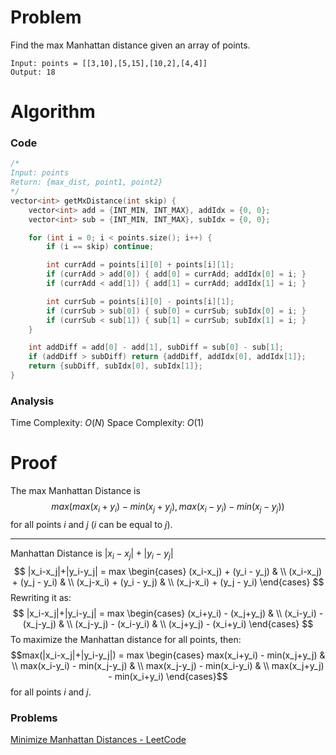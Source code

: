 # Problem
Find the max Manhattan distance given an array of points.
```
Input: points = [[3,10],[5,15],[10,2],[4,4]]
Output: 18
```

# Algorithm

### Code
```cpp
/*
Input: points
Return: {max_dist, point1, point2}
*/
vector<int> getMxDistance(int skip) {
	vector<int> add = {INT_MIN, INT_MAX}, addIdx = {0, 0};
	vector<int> sub = {INT_MIN, INT_MAX}, subIdx = {0, 0};

	for (int i = 0; i < points.size(); i++) {
		if (i == skip) continue;

		int currAdd = points[i][0] + points[i][1];
		if (currAdd > add[0]) { add[0] = currAdd; addIdx[0] = i; }
		if (currAdd < add[1]) { add[1] = currAdd; addIdx[1] = i; }

		int currSub = points[i][0] - points[i][1];
		if (currSub > sub[0]) { sub[0] = currSub; subIdx[0] = i; }
		if (currSub < sub[1]) { sub[1] = currSub; subIdx[1] = i; }
	}

	int addDiff = add[0] - add[1], subDiff = sub[0] - sub[1];
	if (addDiff > subDiff) return {addDiff, addIdx[0], addIdx[1]};
	return {subDiff, subIdx[0], subIdx[1]};
}
```
### Analysis
Time Complexity: $O(N)$
Space Complexity: $O(1)$
# Proof
The max Manhattan Distance is 
$$
max(max(x_i+y_i) - min(x_j+y_j), max(x_i-y_i)-min(x_j-y_j))
$$
for all points $i$ and $j$ ($i$ can be equal to $j$).

---

Manhattan Distance is $|x_i - x_j|+|y_i-y_j|$
$$
|x_i-x_j|+|y_i-y_j| = max
\begin{cases}
(x_i-x_j) + (y_i - y_j) & \\
(x_i-x_j) + (y_j - y_i) & \\
(x_j-x_i) + (y_i - y_j) & \\
(x_j-x_i) + (y_j - y_i)
\end{cases}
$$
Rewriting it as:
$$
|x_i-x_j|+|y_i-y_j| = max
\begin{cases}
(x_i+y_i) - (x_j+y_j) & \\
(x_i-y_i) - (x_j-y_j) & \\
(x_j-y_j) - (x_i-y_i) & \\
(x_j+y_j) - (x_i+y_i)
\end{cases}
$$
To maximize the Manhattan distance for all points, then:
$$max(|x_i-x_j|+|y_i-y_j|) = max
\begin{cases}
max(x_i+y_i) - min(x_j+y_j) & \\
max(x_i-y_i) - min(x_j-y_j) & \\
max(x_j-y_j) - min(x_i-y_i) & \\
max(x_j+y_j) - min(x_i+y_i)
\end{cases}$$
for all points $i$ and $j$.

### Problems
[Minimize Manhattan Distances - LeetCode](https://leetcode.com/problems/minimize-manhattan-distances/)
